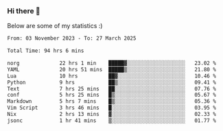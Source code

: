 ### Hi there 👋
Below are some of my statistics :)

<!--START_SECTION:waka-->

```txt
From: 03 November 2023 - To: 27 March 2025

Total Time: 94 hrs 6 mins

norg             22 hrs 1 min    █████▓░░░░░░░░░░░░░░░░░░░   23.02 %
YAML             20 hrs 51 mins  █████▒░░░░░░░░░░░░░░░░░░░   21.80 %
Lua              10 hrs          ██▓░░░░░░░░░░░░░░░░░░░░░░   10.46 %
Python           9 hrs           ██▒░░░░░░░░░░░░░░░░░░░░░░   09.41 %
Text             7 hrs 25 mins   ██░░░░░░░░░░░░░░░░░░░░░░░   07.76 %
conf             5 hrs 25 mins   █▒░░░░░░░░░░░░░░░░░░░░░░░   05.67 %
Markdown         5 hrs 7 mins    █▒░░░░░░░░░░░░░░░░░░░░░░░   05.36 %
Vim Script       3 hrs 46 mins   █░░░░░░░░░░░░░░░░░░░░░░░░   03.95 %
Nix              2 hrs 13 mins   ▓░░░░░░░░░░░░░░░░░░░░░░░░   02.33 %
jsonc            1 hr 41 mins    ▒░░░░░░░░░░░░░░░░░░░░░░░░   01.77 %
```

<!--END_SECTION:waka-->

<!--
**KlapenHz/KlapenHz** is a ✨ _special_ ✨ repository because its `README.md` (this file) appears on your GitHub profile.

Here are some ideas to get you started:

- 🔭 I’m currently working on ...
- 🌱 I’m currently learning ...
- 👯 I’m looking to collaborate on ...
- 🤔 I’m looking for help with ...
- 💬 Ask me about ...
- 📫 How to reach me: ...
- 😄 Pronouns: ...
- ⚡ Fun fact: ...
-->
